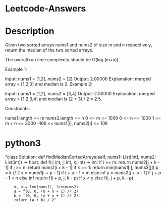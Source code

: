 # Leetcode-Answers

# Description
Given two sorted arrays nums1 and nums2 of size m and n respectively, return the median of the two sorted arrays.

The overall run time complexity should be O(log (m+n)).


Example 1:

Input: nums1 = [1,3], nums2 = [2]
Output: 2.00000
Explanation: merged array = [1,2,3] and median is 2.
Example 2:

Input: nums1 = [1,2], nums2 = [3,4]
Output: 2.50000
Explanation: merged array = [1,2,3,4] and median is (2 + 3) / 2 = 2.5.
 

Constraints:

nums1.length == m
nums2.length == n
0 <= m <= 1000
0 <= n <= 1000
1 <= m + n <= 2000
-106 <= nums1[i], nums2[i] <= 106

# python3
"class Solution:
    def findMedianSortedArrays(self, nums1: List[int], nums2: List[int]) -> float:
        def f(i: int, j: int, k: int) -> int:
            if i >= m:
                return nums2[j + k - 1]
            if j >= n:
                return nums1[i + k - 1]
            if k == 1:
                return min(nums1[i], nums2[j])
            p = k // 2
            x = nums1[i + p - 1] if i + p - 1 < m else inf
            y = nums2[j + p - 1] if j + p - 1 < n else inf
            return f(i + p, j, k - p) if x < y else f(i, j + p, k - p)

        m, n = len(nums1), len(nums2)
        a = f(0, 0, (m + n + 1) // 2)
        b = f(0, 0, (m + n + 2) // 2)
        return (a + b) / 2"



